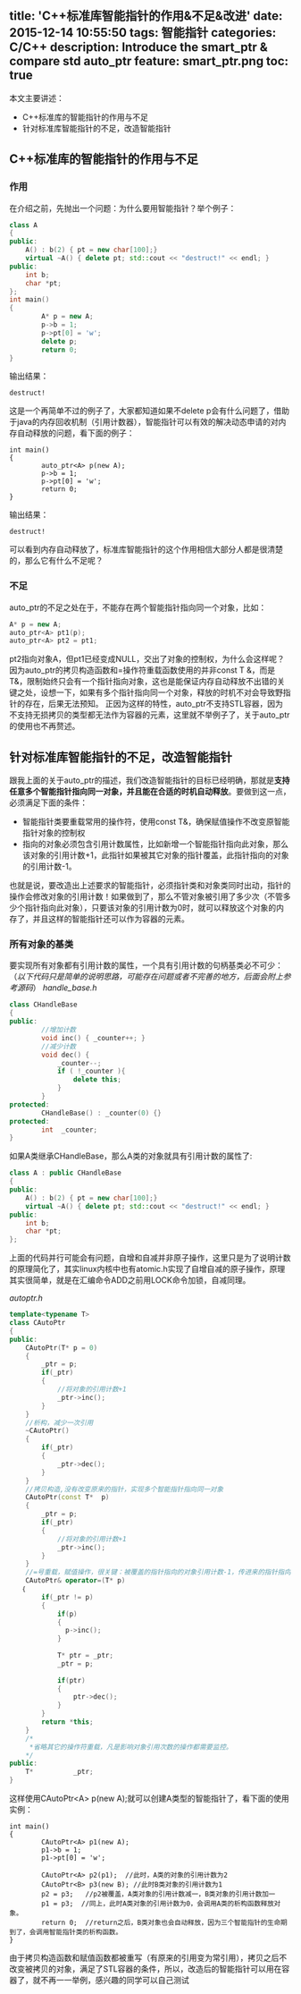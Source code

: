 title: 'C++标准库智能指针的作用&不足&改进'
date: 2015-12-14 10:55:50
tags: 智能指针
categories: C/C++
description: Introduce the smart_ptr & compare std auto_ptr
feature: smart_ptr.png
toc: true
---

本文主要讲述：
* C++标准库的智能指针的作用与不足
* 针对标准库智能指针的不足，改造智能指针

## C++标准库的智能指针的作用与不足

### 作用
在介绍之前，先抛出一个问题：为什么要用智能指针？举个例子：

<!-- more -->
``` c++
class A
{
public:
    A() : b(2) { pt = new char[100];}
    virtual ~A() { delete pt; std::cout << "destruct!" << endl; }
public:
    int b;
    char *pt;
};
int main()
{
		A* p = new A;
		p->b = 1;
		p->pt[0] = 'w';
		delete p;
		return 0;
}
```
输出结果：
``` shell
destruct!
```
这是一个再简单不过的例子了，大家都知道如果不delete p会有什么问题了，借助于java的内存回收机制（引用计数器），智能指针可以有效的解决动态申请的对内存自动释放的问题，看下面的例子：
```
int main()
{
		auto_ptr<A> p(new A);
		p->b = 1;
		p->pt[0] = 'w';
		return 0;
}
```
输出结果：
``` shell
destruct!
```
可以看到内存自动释放了，标准库智能指针的这个作用相信大部分人都是很清楚的，那么它有什么不足呢？
### 不足

auto_ptr的不足之处在于，不能存在两个智能指针指向同一个对象，比如：
``` c++
A* p = new A;
auto_ptr<A> pt1(p);
auto_ptr<A> pt2 = pt1;
```

pt2指向对象A，但pt1已经变成NULL，交出了对象的控制权，为什么会这样呢？因为auto_ptr的拷贝构造函数和=操作符重载函数使用的并非const T &，而是T&，限制始终只会有一个指针指向对象，这也是能保证内存自动释放不出错的关键之处，设想一下，如果有多个指针指向同一个对象，释放的时机不对会导致野指针的存在，后果无法预知。
正因为这样的特性，auto_ptr不支持STL容器，因为不支持无损拷贝的类型都无法作为容器的元素，这里就不举例子了，关于auto_ptr的使用也不再赘述。

## 针对标准库智能指针的不足，改造智能指针

跟我上面的关于auto_ptr的描述，我们改造智能指针的目标已经明确，那就是**支持任意多个智能指针指向同一对象，并且能在合适的时机自动释放**。要做到这一点，必须满足下面的条件：
* 智能指针类要重载常用的操作符，使用const T&，确保赋值操作不改变原智能指针对象的控制权
* 指向的对象必须包含引用计数属性，比如新增一个智能指针指向此对象，那么该对象的引用计数+1，此指针如果被其它对象的指针覆盖，此指针指向的对象的引用计数-1。

也就是说，要改造出上述要求的智能指针，必须指针类和对象类同时出动，指针的操作会修改对象的引用计数！如果做到了，那么不管对象被引用了多少次（不管多少个指针指向此对象），只要该对象的引用计数为0时，就可以释放这个对象的内存了，并且这样的智能指针还可以作为容器的元素。

### 所有对象的基类

要实现所有对象都有引用计数的属性，一个具有引用计数的句柄基类必不可少：
（_以下代码只是简单的说明思路，可能存在问题或者不完善的地方，后面会附上参考源码_）
_handle_base.h_
```c++
class CHandleBase
{
public:
		//增加计数
		void inc() { _counter++; }
		//减少计数
		void dec() { 
			_counter--; 
			if ( !_counter ){
				delete this;
			}
	    }
protected:
		CHandleBase() : _counter(0) {}
protected:
		int  _counter;
}
```
如果A类继承CHandleBase，那么A类的对象就具有引用计数的属性了:
``` c++
class A : public CHandleBase
{
public:
    A() : b(2) { pt = new char[100];}
    virtual ~A() { delete pt; std::cout << "destruct!" << endl; }
public:
    int b;
    char *pt;
};
```
上面的代码并行可能会有问题，自增和自减并非原子操作，这里只是为了说明计数的原理简化了，其实linux内核中也有atomic.h实现了自增自减的原子操作，原理其实很简单，就是在汇编命令ADD之前用LOCK命令加锁，自减同理。

_autoptr.h_
```c++
template<typename T>
class CAutoPtr
{
public:
	CAutoPtr(T* p = 0)
	{   
		_ptr = p;	
		if(_ptr)
		{
			//将对象的引用计数+1
			_ptr->inc();
		}   
	}
	//析构，减少一次引用
	~CAutoPtr()
    {
        if(_ptr)
        {
            _ptr->dec();
        }
    }
	//拷贝构造,没有改变原来的指针，实现多个智能指针指向同一对象
	CAutoPtr(const T*  p)
	{   
		_ptr = p;	
		if(_ptr)
		{
			//将对象的引用计数+1
			_ptr->inc();
		}   
	}
	//=号重载，赋值操作，很关键：被覆盖的指针指向的对象引用计数-1，传进来的指针指向的对象引用计数+1
	CAutoPtr& operator=(T* p)
   ｛
		if(_ptr != p)
		{
			if(p)
			{
			  p->inc();
			}
		  
			T* ptr = _ptr;
			_ptr = p;
		  
			if(ptr)
			{
				ptr->dec();
			}
		}
		return *this;
	}
	/*
	 *省略其它的操作符重载，凡是影响对象引用次数的操作都需要监控。
	*/
public:
    T*          _ptr;
}
```
这样使用CAutoPtr&lt;A&gt; p(new A);就可以创建A类型的智能指针了，看下面的使用实例：
```
int main()
{
		CAutoPtr<A> p1(new A);
		p1->b = 1;
		p1->pt[0] = 'w';
		
		CAutoPtr<A> p2(p1);  //此时，A类的对象的引用计数为2		
		CAutoPtr<B> p3(new B); //此时B类对象的引用计数为1
		p2 = p3;   //p2被覆盖，A类对象的引用计数减一，B类对象的引用计数加一
		p1 = p3;  //同上，此时A类对象的引用计数为0，会调用A类的析构函数释放对象。		
		return 0;  //return之后，B类对象也会自动释放，因为三个智能指针的生命期到了，会调用智能指针类的析构函数。
}
```
由于拷贝构造函数和赋值函数都被重写（有原来的引用变为常引用），拷贝之后不改变被拷贝的对象，满足了STL容器的条件，所以，改造后的智能指针可以用在容器了，就不再一一举例，感兴趣的同学可以自己测试
